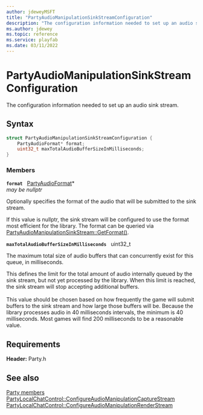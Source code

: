 ```yaml
---
author: jdeweyMSFT
title: "PartyAudioManipulationSinkStreamConfiguration"
description: "The configuration information needed to set up an audio sink stream."
ms.author: jdewey
ms.topic: reference
ms.service: playfab
ms.date: 03/11/2022
---
```


# PartyAudioManipulationSinkStreamConfiguration  

The configuration information needed to set up an audio sink stream.  

## Syntax  
  
```cpp
struct PartyAudioManipulationSinkStreamConfiguration {  
    PartyAudioFormat* format;  
    uint32_t maxTotalAudioBufferSizeInMilliseconds;  
}  
```
  
### Members  
  
**`format`** &nbsp; [PartyAudioFormat](partyaudioformat.md)*  
*may be nullptr*  
  
Optionally specifies the format of the audio that will be submitted to the sink stream.
  
If this value is nullptr, the sink stream will be configured to use the format most efficient for the library. The format can be queried via [PartyAudioManipulationSinkStream::GetFormat()](../classes/PartyAudioManipulationSinkStream/methods/partyaudiomanipulationsinkstream_getformat.md).
  
**`maxTotalAudioBufferSizeInMilliseconds`** &nbsp; uint32_t  
  
The maximum total size of audio buffers that can concurrently exist for this queue, in milliseconds.
  
This defines the limit for the total amount of audio internally queued by the sink stream, but not yet processed by the library. When this limit is reached, the sink stream will stop accepting additional buffers. <br /><br /> This value should be chosen based on how frequently the game will submit buffers to the sink stream and how large those buffers will be. Because the library processes audio in 40 milliseconds intervals, the minimum is 40 milliseconds. Most games will find 200 milliseconds to be a reasonable value.
  
  
## Requirements  
  
**Header:** Party.h
  
## See also  
[Party members](../party_members.md)  
[PartyLocalChatControl::ConfigureAudioManipulationCaptureStream](../classes/PartyLocalChatControl/methods/partylocalchatcontrol_configureaudiomanipulationcapturestream.md)  
[PartyLocalChatControl::ConfigureAudioManipulationRenderStream](../classes/PartyLocalChatControl/methods/partylocalchatcontrol_configureaudiomanipulationrenderstream.md)
  
  
